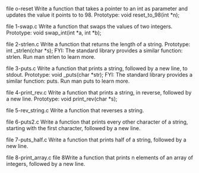 file o-reset Write a function that takes a pointer to an int as parameter and updates the value it points to to 98.
Prototype: void reset_to_98(int *n);

file 1-swap.c Write a function that swaps the values of two integers.
Prototype: void swap_int(int *a, int *b); 

file 2-strlen.c Write a function that returns the length of a string.
Prototype: int _strlen(char *s);
FYI: The standard library provides a similar function: strlen. Run man strlen to learn more.

file 3-puts.c  Write a function that prints a string, followed by a new line, to stdout.
Prototype: void _puts(char *str);
FYI: The standard library provides a similar function: puts. Run man puts to learn more.

file 4-print_rev.c Write a function that prints a string, in reverse, followed by a new line.
Prototype: void print_rev(char *s);

file 5-rev_string.c Write a function that reverses a string.

file 6-puts2.c Write a function that prints every other character of a string, starting with the first character, followed by a new line.

file 7-puts_half.c Write a function that prints half of a string, followed by a new line.

file 8-print_array.c file 8Write a function that prints n elements of an array of integers, followed by a new line.


